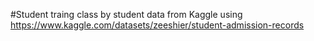 #Student traing class by student data from Kaggle
using https://www.kaggle.com/datasets/zeeshier/student-admission-records

